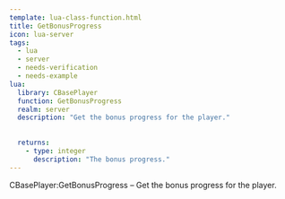 ```yaml
---
template: lua-class-function.html
title: GetBonusProgress
icon: lua-server
tags:
  - lua
  - server
  - needs-verification
  - needs-example
lua:
  library: CBasePlayer
  function: GetBonusProgress
  realm: server
  description: "Get the bonus progress for the player."
  
  
  returns:
    - type: integer
      description: "The bonus progress."
---
```


<div class="lua__search__keywords">
CBasePlayer:GetBonusProgress &#x2013; Get the bonus progress for the player.
</div>
